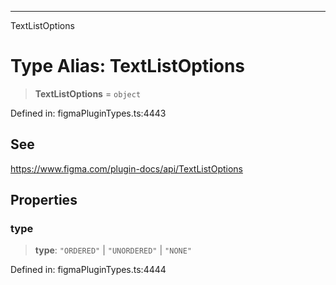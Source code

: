 ---

TextListOptions

# Type Alias: TextListOptions

> **TextListOptions** = `object`

Defined in: figmaPluginTypes.ts:4443

## See

https://www.figma.com/plugin-docs/api/TextListOptions

## Properties

### type

> **type**: `"ORDERED"` \| `"UNORDERED"` \| `"NONE"`

Defined in: figmaPluginTypes.ts:4444
